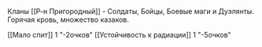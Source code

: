 Кланы [[Р-н Пригородный]] - Солдаты, Бойцы, Боевые маги и Дуэлянты. Горячая кровь, множество казаков. 



[[Мало спит]] 1 "-2очков"
[[Устойчивость к радиации]] 1 "-5очков"